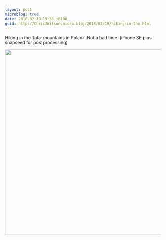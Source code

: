 ```yaml
---
layout: post
microblog: true
date: 2018-02-19 19:38 +0100
guid: http://ChrisJWilson.micro.blog/2018/02/19/hiking-in-the.html
---
```

Hiking in the Tatar mountains in Poland. Not a bad time. (iPhone SE plus snapseed for post processing)

<img src="http://chrisjwilson.me/uploads/2018/f3ab23603b.jpg" width="600" height="600" />
